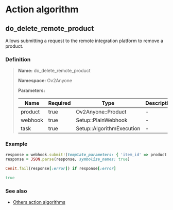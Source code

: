 # Action algorithm

## do_delete_remote_product

Allows submitting a request to the remote integration platform to remove a product.
    
### Definition

> **Name:** do_delete_remote_product
> 
> **Namespace:** Ov2Anyone
>
> **Parameters:**
> 
> | Name | Required | Type | Description |
> | ---- | -------- | ---- | ----------- |
> | product | true | Ov2Anyone::Product | - |
> | webhook | true | Setup::PlainWebhook | - |
> | task | true | Setup::AlgorithmExecution | - |

### Example
```ruby
response = webhook.submit!(template_parameters: { 'item_id' => product.remote_product_id })
response = JSON.parse(response, symbolize_names: true)

Cenit.fail(response[:error]) if response[:error]

true
```

### See also
* [Others action algorithms](overview?id=do_delete_remote_product)